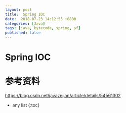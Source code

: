 ```yaml
---
layout: post
title:  Spring IOC
date:  2018-07-23 14:12:55 +0800
categories: [Java]
tags: [java, bytecode, spring, sf]
published: false
---
```


# Spring IOC

# 参考资料

https://blog.csdn.net/javazejian/article/details/54561302

* any list
{:toc}